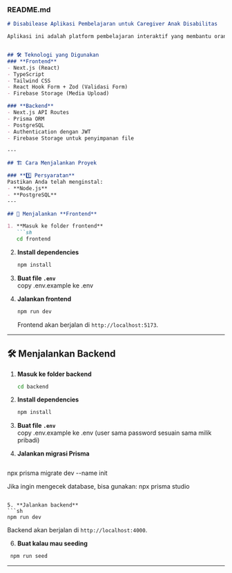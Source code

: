 ### **README.md**  

```md
# Disabilease Aplikasi Pembelajaran untuk Caregiver Anak Disabilitas  

Aplikasi ini adalah platform pembelajaran interaktif yang membantu orang tua anak disabilitas dalam mendapatkan informasi, sumber daya, dan dukungan yang dibutuhkan.


## 🛠️ Teknologi yang Digunakan  
### **Frontend**  
- Next.js (React)  
- TypeScript  
- Tailwind CSS  
- React Hook Form + Zod (Validasi Form)  
- Firebase Storage (Media Upload)  

### **Backend**  
- Next.js API Routes  
- Prisma ORM  
- PostgreSQL  
- Authentication dengan JWT  
- Firebase Storage untuk penyimpanan file  

---

## 🏗️ Cara Menjalankan Proyek  

### **1️⃣ Persyaratan**  
Pastikan Anda telah menginstal:  
- **Node.js** 
- **PostgreSQL**  
---

## 🚀 Menjalankan **Frontend**  

1. **Masuk ke folder frontend**  
   ```sh
   cd frontend
   ```

2. **Install dependencies**  
   ```sh
   npm install
   ```

3. **Buat file `.env`**  
  copy .env.example ke .env
 
4. **Jalankan frontend**  
   ```sh
   npm run dev
   ```
   Frontend akan berjalan di `http://localhost:5173`.

---

## 🛠️ Menjalankan **Backend**  

1. **Masuk ke folder backend**  
   ```sh
   cd backend
   ```

2. **Install dependencies**  
   ```sh
   npm install
   ```

3. **Buat file `.env`**  
  copy .env.example ke .env (user sama password sesuain sama milik pribadi)

4. **Jalankan migrasi Prisma**  
   ```sh
  npx prisma migrate dev --name init

  Jika ingin mengecek database, bisa gunakan:
  npx prisma studio

   ```

5. **Jalankan backend**  
   ```sh
   npm run dev
   ```
   Backend akan berjalan di `http://localhost:4000`.

6. **Buat kalau mau seeding**
  ```sh
   npm run seed
   ```


---

